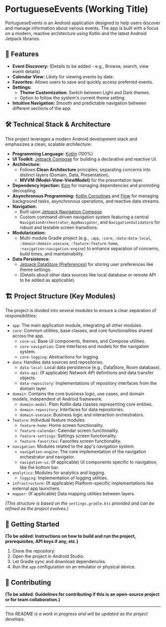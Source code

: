 # PortugueseEvents (Working Title)

PortugueseEvents is an Android application designed to help users discover and manage information about various events. The app is built with a focus on a modern, reactive architecture using Kotlin and the latest Android Jetpack libraries.

## 🌟 Features

*   **Event Discovery:** (Details to be added - e.g., Browse, search, view event details)
*   **Calendar View:** Likely for viewing events by date.
*   **Favorites:** Allows users to save and quickly access preferred events.
*   **Settings:**
    *   **Theme Customization:** Switch between Light and Dark themes.
    *   Option to follow the system's current theme setting.
*   **Intuitive Navigation:** Smooth and predictable navigation between different sections of the app.

## 🛠️ Technical Stack & Architecture

This project leverages a modern Android development stack and emphasizes a clean, scalable architecture:

*   **Programming Language:** [Kotlin](https://kotlinlang.org/) (100%)
*   **UI Toolkit:** [Jetpack Compose](https://developer.android.com/jetpack/compose) for building a declarative and reactive UI.
*   **Architecture:**
    *   Follows **Clean Architecture** principles, separating concerns into distinct layers (Domain, Data, Presentation).
    *   **MVVM (Model-View-ViewModel)** for the presentation layer.
*   **Dependency Injection:** [Koin](https://insert-koin.io/) for managing dependencies and promoting decoupling.
*   **Asynchronous Programming:** [Kotlin Coroutines](https://kotlinlang.org/docs/coroutines-overview.html) and [Flow](https://kotlinlang.org/docs/flow.html) for managing background tasks, asynchronous operations, and reactive data streams.
*   **Navigation:**
    *   Built upon [Jetpack Navigation Compose](https://developer.android.com/jetpack/compose/navigation).
    *   Custom command-driven navigation system featuring a central `NavigationOrchestrator`, `AppNavigator`, and `NavigationValidator`s for robust and testable screen transitions.
*   **Modularization:**
    *   Multi-module Gradle project (e.g., `:app`, `:core`, `:data:data-local`, `:domain:domain-usecase`, `:feature:feature-home`, `:navigation:navigation-engine`) to enhance separation of concerns, build times, and maintainability.
*   **Data Persistence:**
    *   [Jetpack DataStore (Preferences)](https://developer.android.com/topic/libraries/architecture/datastore) for storing user preferences like theme settings.
    *   (Details about other data sources like local database or remote API to be added as applicable).

## 🏗️ Project Structure (Key Modules)

The project is divided into several modules to ensure a clear separation of responsibilities:

*   `app`: The main application module, integrating all other modules.
*   `core`: Common utilities, base classes, and core functionalities shared across the app.
    *   `core-ui`: Base UI components, themes, and Compose utilities.
    *   `core-navigation`: Core interfaces and models for the navigation system.
    *   `core-logging`: Abstractions for logging.
*   `data`: Handles data sources and repositories.
    *   `data-local`: Local data persistence (e.g., DataStore, Room database).
    *   `data-api`: (If applicable) Network API definitions and data transfer objects.
    *   `data-repository`: Implementations of repository interfaces from the domain layer.
*   `domain`: Contains the core business logic, use cases, and domain models, independent of Android framework.
    *   `domain-model`: Plain Kotlin data classes representing core entities.
    *   `domain-repository`: Interfaces for data repositories.
    *   `domain-usecase`: Business logic and interaction orchestrators.
*   `feature`: Individual feature modules.
    *   `feature-home`: Home screen functionality.
    *   `feature-calendar`: Calendar screen functionality.
    *   `feature-settings`: Settings screen functionality.
    *   `feature-favorites`: Favorites screen functionality.
*   `navigation`: Modules related to the app's navigation system.
    *   `navigation-engine`: The core implementation of the navigation orchestrator and navigator.
    *   `navigation-ui`: (If applicable) UI components specific to navigation, like the bottom bar.
*   `analytics`: Modules for analytics and logging.
    *   `logging`: Implementation of logging utilities.
*   `infrastructure`: (If applicable) Platform-specific implementations like external app launchers.
*   `mapper`: (If applicable) Data mapping utilities between layers.

*(This structure is based on the `settings.gradle.kts` provided and can be refined as the project evolves.)*

## 🚀 Getting Started

**(To be added: Instructions on how to build and run the project, prerequisites, API keys if any, etc.)**

1.  Clone the repository:
2.  Open the project in Android Studio.
3.  Let Gradle sync and download dependencies.
4.  Run the `app` configuration on an emulator or physical device.

## 🤝 Contributing

**(To be added: Guidelines for contributing if this is an open-source project or for team collaboration.)**

---

*This README is a work in progress and will be updated as the project develops.*
